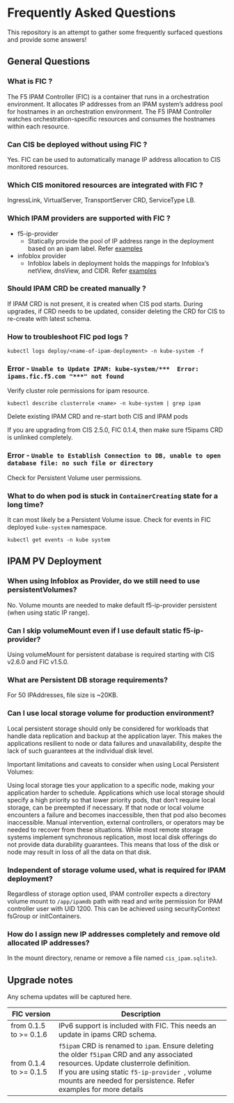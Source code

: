 # Frequently Asked Questions

This repository is an attempt to gather some frequently surfaced questions and provide some answers!

## General Questions

### What is FIC ?

The F5 IPAM Controller (FIC) is a container that runs in a orchestration environment. It allocates IP addresses from an IPAM system’s address pool for hostnames in an orchestration environment. The F5 IPAM Controller watches orchestration-specific resources and consumes the hostnames within each resource.

### Can CIS be deployed without using FIC ?

Yes. FIC can be used to automatically manage IP address allocation to CIS monitored resources. 

### Which CIS monitored resources are integrated with FIC ?

IngressLink, VirtualServer, TransportServer CRD, ServiceType LB. 

### Which IPAM providers are supported with FIC ? 

* f5-ip-provider 
  * Statically provide the pool of IP address range in the deployment based on an ipam label. Refer [examples](https://github.com/F5Networks/f5-ipam-controller/tree/main/docs/config_examples/f5-ip-provider)
* infoblox provider
  * Infoblox labels in deployment holds the mappings for Infoblox’s netView, dnsView, and CIDR. Refer [examples](https://github.com/F5Networks/f5-ipam-controller/tree/main/docs/config_examples/infoblox)

### Should IPAM CRD be created manually ?

If IPAM CRD is not present, it is created when CIS pod starts. During upgrades, if CRD needs to be updated, consider deleting the CRD for CIS to re-create with latest schema. 

### How to troubleshoot FIC pod logs ?

`kubectl logs deploy/<name-of-ipam-deployment> -n kube-system -f`

### Error - `Unable to Update IPAM: kube-system/***  Error: ipams.fic.f5.com "***" not found`

Verify cluster role permissions for ipam resource. 

`kubectl describe clusterrole <name> -n kube-system | grep ipam`

Delete existing IPAM CRD and re-start both CIS and IPAM pods

If you are upgrading from CIS 2.5.0, FIC 0.1.4, then make sure f5ipams CRD is unlinked completely.

### Error - `Unable to Establish Connection to DB, unable to open database file: no such file or directory`

Check for Persistent Volume user permissions.

### What to do when pod is stuck in `ContainerCreating` state for a long time?

It can most likely be a Persistent Volume issue. Check for events in FIC deployed `kube-system` namespace.

`kubectl get events -n kube system`

## IPAM PV Deployment

### When using Infoblox as Provider, do we still need to use persistentVolumes?

No. Volume mounts are needed to make default f5-ip-provider persistent (when using static IP range).


### Can I skip volumeMount even if I use default static f5-ip-provider?

Using volumeMount for persistent database is required starting with CIS v2.6.0 and FIC v1.5.0.


### What are Persistent DB storage requirements?

For 50 IPAddresses, file size is ~20KB.


### Can I use local storage volume for production environment?

Local persistent storage should only be considered for workloads that handle data replication and backup at the application layer. This makes the applications resilient to node or data failures and unavailability, despite the lack of such guarantees at the individual disk level.

Important limitations and caveats to consider when using Local Persistent Volumes:

Using local storage ties your application to a specific node, making your application harder to schedule. Applications which use local storage should specify a high priority so that lower priority pods, that don’t require local storage, can be preempted if necessary.
If that node or local volume encounters a failure and becomes inaccessible, then that pod also becomes inaccessible. Manual intervention, external controllers, or operators may be needed to recover from these situations.
While most remote storage systems implement synchronous replication, most local disk offerings do not provide data durability guarantees. This means that loss of the disk or node may result in loss of all the data on that disk.

### Independent of storage volume used, what is required for IPAM deployment?

Regardless of storage option used, IPAM controller expects a directory volume mount to `/app/ipamdb` path with read and write permission for IPAM controller user with UID 1200. This can be achieved using securityContext fsGroup or initContainers.


### How do I assign new IP addresses completely and remove old allocated IP addresses?

In the mount directory, rename or remove a file named `cis_ipam.sqlite3`.

## Upgrade notes

Any schema updates will be captured here.

| FIC version    | Description |
| ----------- | ----------- |
| from 0.1.5 to  >= 0.1.6    | IPv6 support is included with FIC. This needs an update in ipams CRD schema.        |
|  from 0.1.4 to  >= 0.1.5      | `f5ipam` CRD is renamed to `ipam`. Ensure deleting the older `f5ipam` CRD and any associated resources. Update clusterrole definition. <br/> If you are using static `f5-ip-provider `, volume mounts are needed for persistence. Refer examples for more details |

